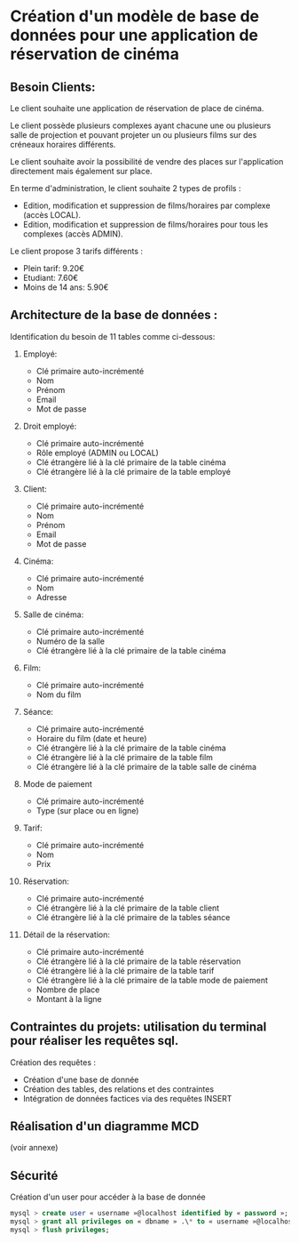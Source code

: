 # Création d'un modèle de base de données pour une application de réservation de cinéma

## Besoin Clients:

Le client souhaite une application de réservation de place de cinéma.

Le client possède plusieurs complexes ayant chacune une ou plusieurs salle de projection et pouvant projeter un ou plusieurs films sur des créneaux horaires différents.

Le client souhaite avoir la possibilité de vendre des places sur l'application directement mais également sur place.

En terme d'administration, le client souhaite 2 types de profils :

- Edition, modification et suppression de films/horaires par complexe (accès LOCAL).
- Edition, modification et suppression de films/horaires pour tous les complexes (accès ADMIN).

Le client propose 3 tarifs différents :

- Plein tarif: 9.20€
- Etudiant: 7.60€
- Moins de 14 ans: 5.90€

## Architecture de la base de données :

Identification du besoin de 11 tables comme ci-dessous:

1. Employé:

   - Clé primaire auto-incrémenté
   - Nom
   - Prénom
   - Email
   - Mot de passe

2. Droit employé:

   - Clé primaire auto-incrémenté
   - Rôle employé (ADMIN ou LOCAL)
   - Clé étrangère lié à la clé primaire de la table cinéma
   - Clé étrangère lié à la clé primaire de la table employé

3. Client:

   - Clé primaire auto-incrémenté
   - Nom
   - Prénom
   - Email
   - Mot de passe

4. Cinéma:

   - Clé primaire auto-incrémenté
   - Nom
   - Adresse

5. Salle de cinéma:

   - Clé primaire auto-incrémenté
   - Numéro de la salle
   - Clé étrangère lié à la clé primaire de la table cinéma

6. Film:

   - Clé primaire auto-incrémenté
   - Nom du film

7. Séance:

   - Clé primaire auto-incrémenté
   - Horaire du film (date et heure)
   - Clé étrangère lié à la clé primaire de la table cinéma
   - Clé étrangère lié à la clé primaire de la table film
   - Clé étrangère lié à la clé primaire de la table salle de cinéma

8. Mode de paiement

   - Clé primaire auto-incrémenté
   - Type (sur place ou en ligne)

9. Tarif:

   - Clé primaire auto-incrémenté
   - Nom
   - Prix

10. Réservation:

    - Clé primaire auto-incrémenté
    - Clé étrangère lié à la clé primaire de la table client
    - Clé étrangère lié à la clé primaire de la tables séance

11. Détail de la réservation:
    - Clé primaire auto-incrémenté
    - Clé étrangère lié à la clé primaire de la table réservation
    - Clé étrangère lié à la clé primaire de la table tarif
    - Clé étrangère lié à la clé primaire de la table mode de paiement
    - Nombre de place
    - Montant à la ligne

## Contraintes du projets: utilisation du terminal pour réaliser les requêtes sql.

Création des requêtes :

- Création d'une base de donnée
- Création des tables, des relations et des contraintes
- Intégration de données factices via des requêtes INSERT

## Réalisation d'un diagramme MCD

(voir annexe)

## Sécurité

Création d'un user pour accéder à la base de donnée

```sql
mysql > create user « username »@localhost identified by « password »;
mysql > grant all privileges on « dbname » .\* to « username »@localhost;
mysql > flush privileges;
```
